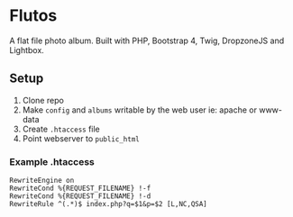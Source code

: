 # Flutos
A flat file photo album. Built with PHP, Bootstrap 4, Twig, DropzoneJS and Lightbox.

## Setup
1. Clone repo
2. Make ```config``` and ```albums``` writable by the web user ie: apache or www-data
3. Create ```.htaccess``` file
4. Point webserver to ```public_html```

### Example .htaccess
```
RewriteEngine on
RewriteCond %{REQUEST_FILENAME} !-f
RewriteCond %{REQUEST_FILENAME} !-d
RewriteRule ^(.*)$ index.php?q=$1&p=$2 [L,NC,QSA]
```
